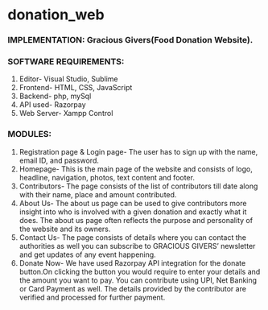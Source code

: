 # donation_web

### IMPLEMENTATION: Gracious Givers(Food Donation Website).
### SOFTWARE REQUIREMENTS:
1. Editor- Visual Studio, Sublime
2. Frontend- HTML, CSS, JavaScript
3. Backend- php, mySql
4. API used- Razorpay
5. Web Server- Xampp Control

### MODULES:
1. Registration page & Login page- The user has to sign up with the name,
email ID, and password.
2. Homepage- This is the main page of the website and consists of logo, headline,
navigation, photos, text content and footer.
3. Contributors- The page consists of the list of contributors till date along with
their name, place and amount contributed.
4. About Us- The about us page can be used to give contributors more insight
into who is involved with a given donation and exactly what it does. The about
us page often reflects the purpose and personality of the website and its owners.
5. Contact Us- The page consists of details where you can contact the authorities
as well you can subscribe to GRACIOUS GIVERS’ newsletter and get updates
of any event happening.
6. Donate Now- We have used Razorpay API integration for the donate
button.On clicking the button you would require to enter your details and the
amount you want to pay. You can contribute using UPI, Net Banking or Card
Payment as well. The details provided by the contributor are verified and
processed for further payment.
